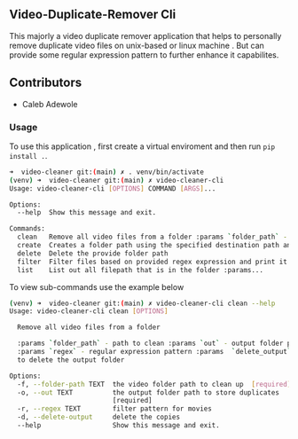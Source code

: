 ## Video-Duplicate-Remover Cli
This majorly a video duplicate remover application that helps to personally remove duplicate video files on unix-based or linux machine . But can provide some regular expression pattern to further enhance it capabilites.

## Contributors
- Caleb Adewole

### Usage
To use this application , first create a virtual enviroment and then run `pip install .`.
```bash
➜  video-cleaner git:(main) ✗ . venv/bin/activate
(venv) ➜  video-cleaner git:(main) ✗ video-cleaner-cli 
Usage: video-cleaner-cli [OPTIONS] COMMAND [ARGS]...

Options:
  --help  Show this message and exit.

Commands:
  clean   Remove all video files from a folder :params `folder_path` -...
  create  Creates a folder path using the specified destination path and...
  delete  Delete the provide folder path
  filter  Filter files based on provided regex expression and print it
  list    List out all filepath that is in the folder :params...
```
To view sub-commands use the  example below 
```bash
(venv) ➜  video-cleaner git:(main) ✗ video-cleaner-cli clean --help
Usage: video-cleaner-cli clean [OPTIONS]

  Remove all video files from a folder

  :params `folder_path` - path to clean :params `out` - output folder path
  :params `regex` - regular expression pattern :params  `delete_output` - flag
  to delete the output folder

Options:
  -f, --folder-path TEXT  the video folder path to clean up  [required]
  -o, --out TEXT          the output folder path to store duplicates
                          [required]
  -r, --regex TEXT        filter pattern for movies
  -d, --delete-output     delete the copies
  --help                  Show this message and exit.
```